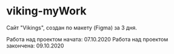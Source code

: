 # viking-myWork
 Сайт "Vikings", создан по макету (Figma) за 3 дня.

Работа над проектом начата: 07.10.2020
Работа над проектом закончена: 09.10.2020 